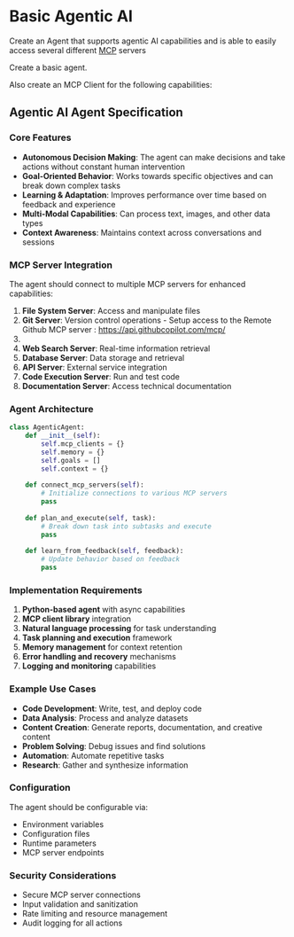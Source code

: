 # Basic Agentic AI

Create an Agent that supports agentic AI capabilities
and is able to easily access several different [MCP](https://modelcontextprotocol.io/docs/getting-started/intro) servers 

Create a basic agent.  

Also create an MCP Client for the following capabilities:

## Agentic AI Agent Specification

### Core Features
- **Autonomous Decision Making**: The agent can make decisions and take actions without constant human intervention
- **Goal-Oriented Behavior**: Works towards specific objectives and can break down complex tasks
- **Learning & Adaptation**: Improves performance over time based on feedback and experience
- **Multi-Modal Capabilities**: Can process text, images, and other data types
- **Context Awareness**: Maintains context across conversations and sessions

### MCP Server Integration
The agent should connect to multiple MCP servers for enhanced capabilities:

1. **File System Server**: Access and manipulate files
2. **Git Server**: Version control operations - Setup access to the Remote Github MCP server : https://api.githubcopilot.com/mcp/
3. 
3. **Web Search Server**: Real-time information retrieval
4. **Database Server**: Data storage and retrieval
5. **API Server**: External service integration
6. **Code Execution Server**: Run and test code
7. **Documentation Server**: Access technical documentation

### Agent Architecture

```python
class AgenticAgent:
    def __init__(self):
        self.mcp_clients = {}
        self.memory = {}
        self.goals = []
        self.context = {}
        
    def connect_mcp_servers(self):
        # Initialize connections to various MCP servers
        pass
        
    def plan_and_execute(self, task):
        # Break down task into subtasks and execute
        pass
        
    def learn_from_feedback(self, feedback):
        # Update behavior based on feedback
        pass
```

### Implementation Requirements

1. **Python-based agent** with async capabilities
2. **MCP client library** integration
3. **Natural language processing** for task understanding
4. **Task planning and execution** framework
5. **Memory management** for context retention
6. **Error handling and recovery** mechanisms
7. **Logging and monitoring** capabilities

### Example Use Cases

- **Code Development**: Write, test, and deploy code
- **Data Analysis**: Process and analyze datasets
- **Content Creation**: Generate reports, documentation, and creative content
- **Problem Solving**: Debug issues and find solutions
- **Automation**: Automate repetitive tasks
- **Research**: Gather and synthesize information

### Configuration

The agent should be configurable via:
- Environment variables
- Configuration files
- Runtime parameters
- MCP server endpoints

### Security Considerations

- Secure MCP server connections
- Input validation and sanitization
- Rate limiting and resource management
- Audit logging for all actions 